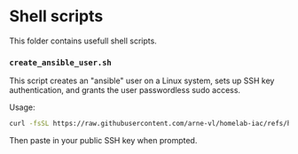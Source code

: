 # Shell scripts
This folder contains usefull shell scripts.

### `create_ansible_user.sh`
This script creates an "ansible" user on a Linux system, sets up SSH key authentication, and grants the user passwordless sudo access.

Usage:
```sh
curl -fsSL https://raw.githubusercontent.com/arne-vl/homelab-iac/refs/heads/main/shell/create_ansible_user.sh | sh
```
Then paste in your public SSH key when prompted.
